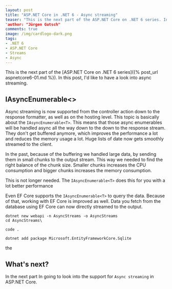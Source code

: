 ```yaml
---
layout: post
title: "ASP.NET Core in .NET 6 - Async streaming"
teaser: "This is the next part of the ASP.NET Core on .NET 6 series. In this post, I'd like to have a look into async streaming.
"author: "Jürgen Gutsch"
comments: true
image: /img/cardlogo-dark.png
tags: 
- .NET 6
- ASP.NET Core
- Streams
- Async
---
```


This is the next part of the [ASP.NET Core on .NET 6 series]({% post_url aspnetcore6-01.md %}). In this post, I'd like to have a look into async streaming.

## IAsyncEnumerable<>

Async streaming is now supported from the controller action down to the response formatter, as well as on the hosting level. This topic is basically about  the `IAsyncEnumerable<T>`. This means that those async enumerables will be handled async all the way down to the down to the response stream.  They don't get buffered anymore, which improves the performance a lot and reduces the memory usage a lot. Huge lists of date now gets smoothly streamed to the client.

In the past, because of the buffering we handled large data, by sending them in small chunks to the output stream. This way we needed to find the right balance of the chunk size. Smaller  chunks increases the CPU consumption and bigger chunks increases the memory consumption.

This is not longer needed. The `IAsyncEnumerable<T>` does this for you with a lot better performance 

Even EF Core supports the `IAsyncEnumerable<T>` to query the data. Because of that, working with EF Core is improved as well. Data you fetch from the database using EF Core can now directly streamed to the output. 

~~~shell
dotnet new webapi -n AsyncStreams -o AsyncStreams
cd AsyncStreams\

code .

dotnet add package Microsoft.EntityFrameworkCore.Sqlite
~~~







the 



## What's next?

In the next part In going to look into the support for `Async streaming` in ASP.NET Core.

